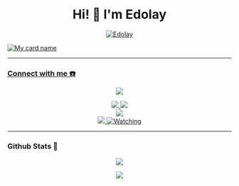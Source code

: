 <h1 align="center">Hi! 👋 I'm Edolay</h1>

<p align="center">
  <a href="https://instagram.com/Edolay.co"><img src="http://readme-typing-svg.herokuapp.com?color=00FF00&center=true&vCenter=true&multiline=false&lines=Just+Normal+People+From+Indonesia.;Im+18+Years+old.;studying+to+be+a+programmer." alt="Edolay">
</p>
  
![My card name](https://cardivo.vercel.app/api?name=Edolay&description=Hi,%20Welcome%20To%20My%20Profile%20❤&image=https://i.ibb.co/jHvxWHv/cewek-cantik-sexy-suka-colmek-dan-sering-open-vcs.jpg)

------
### Connect with me ☎️
<p align="center">
  <img src="https://c.tenor.com/owx4Hlt5V8kAAAAC/loli-cute.gif" />
</p>
<p align="center">
  <a href="https://instagram.com/Edolay.co"><img src="https://img.shields.io/badge/Instagram-E4405F?style=for-the-badge&logo=instagram&logoColor=white"/> 
  <a href="https://chat.whatsapp.com/FjJbE2j0m2585eDBv3DU4T"><img src="https://img.shields.io/badge/WhatsApp-25D366?style=for-the-badge&logo=whatsapp&logoColor=white" /><br>
  <a href="https://youtu.be/svRqrABQ3Fo"><img src="https://img.shields.io/badge/YouTube-Edolay-ff0000?style=for-the-badge&logo=youtube&logoColor=ff0000&link=https://youtube.com/channel/UCH_zRBazhEJ2-Y_ypcBgBtQ" /><br>
  <a name=Edolay&label=VIEWS&style=flat-square&color=orange" />
  <a href="https://github.com/Edolay"><img src="https://img.shields.io/badge/-GitHub-black?style=flat-square&logo=github" /> 
  <a href="https://komarev.com/ghpvc/?username=Edolay&color=blue&style=flat-square&label=Profile+Views"><img title="Watching" src="https://komarev.com/ghpvc/?username=Edolay&color=blue&style=flat-square&label=Profile+View"></a>
</p>

------
                                                                                                                                       
### Github Stats 🚀

<p align="center"><a href="https://github.com/Edolay"><img src="https://github-readme-stats.vercel.app/api?username=Edolay&show_icons=true&theme=radical"></a></p>
<p align="center"><a href="https://github.com/Edolay"><img src="https://github-readme-stats.vercel.app/api/top-langs/?username=Edolay&theme=radical&layout=compact"></a></p> 
